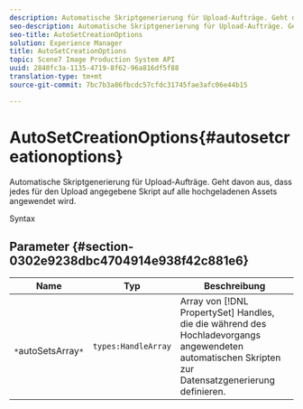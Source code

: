 ```yaml
---
description: Automatische Skriptgenerierung für Upload-Aufträge. Geht davon aus, dass jedes für den Upload angegebene Skript auf alle hochgeladenen Assets angewendet wird.
seo-description: Automatische Skriptgenerierung für Upload-Aufträge. Geht davon aus, dass jedes für den Upload angegebene Skript auf alle hochgeladenen Assets angewendet wird.
seo-title: AutoSetCreationOptions
solution: Experience Manager
title: AutoSetCreationOptions
topic: Scene7 Image Production System API
uuid: 2840fc3a-1135-4719-8f62-96a816df5f88
translation-type: tm+mt
source-git-commit: 7bc7b3a86fbcdc57cfdc31745fae3afc06e44b15

---
```



# AutoSetCreationOptions{#autosetcreationoptions}

Automatische Skriptgenerierung für Upload-Aufträge. Geht davon aus, dass jedes für den Upload angegebene Skript auf alle hochgeladenen Assets angewendet wird.

Syntax

## Parameter {#section-0302e9238dbc4704914e938f42c881e6}

| Name | Typ | Beschreibung |
|---|---|---|
| ` *`autoSetsArray`*` | `types:HandleArray` | Array von [!DNL PropertySet] Handles, die die während des Hochladevorgangs angewendeten automatischen Skripten zur Datensatzgenerierung definieren. |


